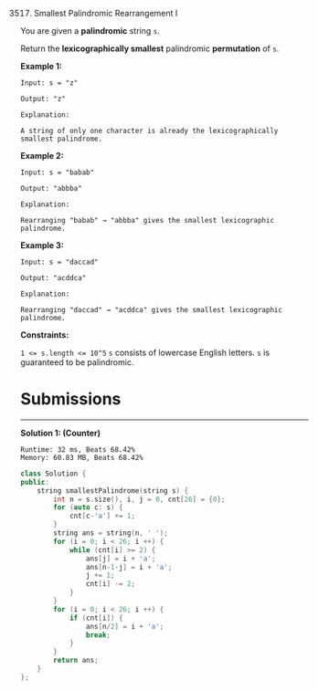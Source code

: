 3517. Smallest Palindromic Rearrangement I

You are given a **palindromic** string `s`.

Return the **lexicographically smallest** palindromic **permutation** of `s`.

 

**Example 1:**
```
Input: s = "z"

Output: "z"

Explanation:

A string of only one character is already the lexicographically smallest palindrome.
```

**Example 2:**
```
Input: s = "babab"

Output: "abbba"

Explanation:

Rearranging "babab" → "abbba" gives the smallest lexicographic palindrome.
```

**Example 3:**
```
Input: s = "daccad"

Output: "acddca"

Explanation:

Rearranging "daccad" → "acddca" gives the smallest lexicographic palindrome.
```
 

**Constraints:**

`1 <= s.length <= 10^5`
`s` consists of lowercase English letters.
`s` is guaranteed to be palindromic.

# Submissions
---
**Solution 1: (Counter)**
```
Runtime: 32 ms, Beats 68.42%
Memory: 60.83 MB, Beats 68.42%
```
```c++
class Solution {
public:
    string smallestPalindrome(string s) {
        int n = s.size(), i, j = 0, cnt[26] = {0};
        for (auto c: s) {
            cnt[c-'a'] += 1;
        }
        string ans = string(n, ' ');
        for (i = 0; i < 26; i ++) {
            while (cnt[i] >= 2) {
                ans[j] = i + 'a';
                ans[n-1-j] = i + 'a';
                j += 1;
                cnt[i] -= 2;
            }
        }
        for (i = 0; i < 26; i ++) {
            if (cnt[i]) {
                ans[n/2] = i + 'a';
                break;
            }
        }
        return ans;
    }
};
```
